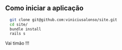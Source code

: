 ## Como iniciar a aplicação


```sh
  git clone git@github.com:viniciusalonso/site.git
  cd site/
  bundle install
  rails s
```

Vai timão !!!
~~~~~~~~~~~~



